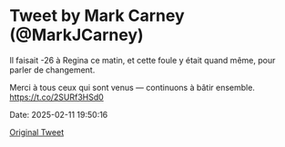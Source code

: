 # Tweet by Mark Carney (@MarkJCarney)

Il faisait -26 à Regina ce matin, et cette foule y était quand même, pour parler de changement.

Merci à tous ceux qui sont venus — continuons à bâtir ensemble. https://t.co/2SURf3HSd0

Date: 2025-02-11 19:50:16

[Original Tweet](https://x.com/MarkJCarney/status/1889401589221433503)
